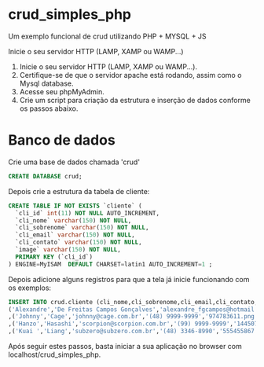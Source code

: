# crud_simples_php
Um exemplo funcional de crud utilizando PHP + MYSQL + JS

Inicie o seu servidor HTTP (LAMP, XAMP ou WAMP...)


1. Inicie o seu servidor HTTP (LAMP, XAMP ou WAMP...).
1. Certifique-se de que o servidor apache está rodando, assim como o Mysql database.
1. Acesse seu phpMyAdmin.
1. Crie um script para criação da estrutura e inserção de dados conforme os passos abaixo.

# Banco de dados
Crie uma base de dados chamada 'crud'

```sql
CREATE DATABASE crud; 
```
Depois crie a estrutura da tabela de cliente:

```sql
CREATE TABLE IF NOT EXISTS `cliente` (
  `cli_id` int(11) NOT NULL AUTO_INCREMENT,
  `cli_nome` varchar(150) NOT NULL,
  `cli_sobrenome` varchar(150) NOT NULL,
  `cli_email` varchar(150) NOT NULL,
  `cli_contato` varchar(150) NOT NULL,
  `image` varchar(150) NOT NULL,
  PRIMARY KEY (`cli_id`)
) ENGINE=MyISAM  DEFAULT CHARSET=latin1 AUTO_INCREMENT=1 ;
```

Depois adicione alguns registros para que a tela já inicie funcionando com os exemplos:
```sql
INSERT INTO crud.cliente (cli_nome,cli_sobrenome,cli_email,cli_contato,image) VALUES 
('Alexandre','De Freitas Campos Gonçalves','alexandre_fgcampos@hotmail.com','999999999','1349938744.jpeg')
,('Johnny','Cage','johnny@cage.com.br','(48) 9999-9999','974783611.png')
,('Hanzo','Hasashi','scorpion@scorpion.com.br','(99) 9999-9999','1445079170.png')
,('Kuai ','Liang','subzero@subzero.com.br','(48) 3346-8990','555455867.png');
```
Após seguir estes passos, basta iniciar a sua aplicação no browser com localhost/crud_simples_php.

